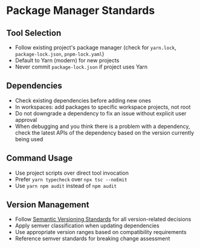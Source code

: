 # Package Manager Standards

## Tool Selection

- Follow existing project's package manager (check for `yarn.lock`, `package-lock.json`, `pnpm-lock.yaml`)
- Default to Yarn (modern) for new projects
- Never commit `package-lock.json` if project uses Yarn

## Dependencies

- Check existing dependencies before adding new ones
- In workspaces: add packages to specific workspace projects, not root
- Do not downgrade a dependency to fix an issue without explicit user approval
- When debugging and you think there is a problem with a dependency, check the latest APIs of the dependency based on the version currently being used

## Command Usage

- Use project scripts over direct tool invocation
- Prefer `yarn typecheck` over `npx tsc --noEmit`
- Use `yarn npm audit` instead of `npm audit`

## Version Management

- Follow [Semantic Versioning Standards](~/.claude/standards/semver.md) for all version-related decisions
- Apply semver classification when updating dependencies
- Use appropriate version ranges based on compatibility requirements
- Reference semver standards for breaking change assessment
